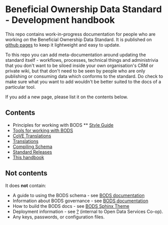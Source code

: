 # Beneficial Ownership Data Standard - Development handbook

This repo contains work-in-progress documentation for people who are working *on* the Beneficial Ownership Data Standard. It is published on [github pages](https://openownership.github.io/bods-dev-handbook/) to keep it lightweight and easy to update.

To this repo you can add meta-documentation around updating the standard itself - workflows, processes, technical things and administrivia that you don't want to be siloed inside your own organisation's CRM or private wiki, but that don't need to be seen by people who are only publishing or consuming data which conforms to the standard. Do check to make sure what you want to add wouldn't be better suited to the docs of a particular tool.

If you add a new page, please list it on the contents below.

## Contents

* Principles for working with BODS
** [Style Guide](style_guide.md)
* [Tools for working with BODS](tools.md)
* [CoVE Translations](cove_translations.md)
* [Translations](translations.md)
* [Compiling Schema](compiling_schema.md)
* [Standard Releases](standard_releases.md)
* [This handbook](this_handbook.md)

## Not contents

It does **not** contain:

* A guide to using the BODS schema - see [BODS documentation](https://standard.openownership.org)
* Information about BODS governance - see [BODS documentation](http://standard.openownership.org/en/v0-1/about/index.html)
* How to build the BODS docs - see [BODS Sphinx Theme](https://github.com/openownership/data-standard-sphinx-theme)
* Deployment information - see [?](#) (internal to Open Data Services Co-op).
* Any keys, passwords, or configuration files.
